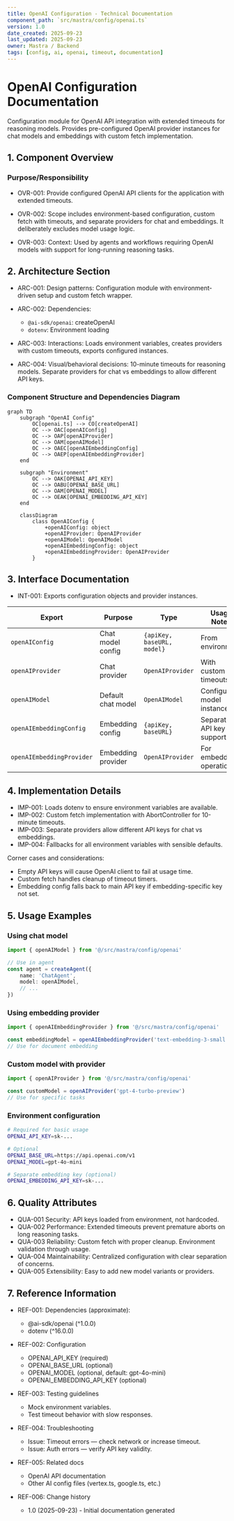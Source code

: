 ```yaml
---
title: OpenAI Configuration - Technical Documentation
component_path: `src/mastra/config/openai.ts`
version: 1.0
date_created: 2025-09-23
last_updated: 2025-09-23
owner: Mastra / Backend
tags: [config, ai, openai, timeout, documentation]
---
```


# OpenAI Configuration Documentation

Configuration module for OpenAI API integration with extended timeouts for reasoning models. Provides pre-configured OpenAI provider instances for chat models and embeddings with custom fetch implementation.

## 1. Component Overview

### Purpose/Responsibility

- OVR-001: Provide configured OpenAI API clients for the application with extended timeouts.

- OVR-002: Scope includes environment-based configuration, custom fetch with timeouts, and separate providers for chat and embeddings. It deliberately excludes model usage logic.

- OVR-003: Context: Used by agents and workflows requiring OpenAI models with support for long-running reasoning tasks.

## 2. Architecture Section

- ARC-001: Design patterns: Configuration module with environment-driven setup and custom fetch wrapper.

- ARC-002: Dependencies:
    - `@ai-sdk/openai`: createOpenAI
    - `dotenv`: Environment loading

- ARC-003: Interactions: Loads environment variables, creates providers with custom timeouts, exports configured instances.

- ARC-004: Visual/behavioral decisions: 10-minute timeouts for reasoning models. Separate providers for chat vs embeddings to allow different API keys.

### Component Structure and Dependencies Diagram

```mermaid
graph TD
    subgraph "OpenAI Config"
        OC[openai.ts] --> CO[createOpenAI]
        OC --> OAC[openAIConfig]
        OC --> OAP[openAIProvider]
        OC --> OAM[openAIModel]
        OC --> OAEC[openAIEmbeddingConfig]
        OC --> OAEP[openAIEmbeddingProvider]
    end

    subgraph "Environment"
        OC --> OAK[OPENAI_API_KEY]
        OC --> OABU[OPENAI_BASE_URL]
        OC --> OAM[OPENAI_MODEL]
        OC --> OEAK[OPENAI_EMBEDDING_API_KEY]
    end

    classDiagram
        class OpenAIConfig {
            +openAIConfig: object
            +openAIProvider: OpenAIProvider
            +openAIModel: OpenAIModel
            +openAIEmbeddingConfig: object
            +openAIEmbeddingProvider: OpenAIProvider
        }
```

## 3. Interface Documentation

- INT-001: Exports configuration objects and provider instances.

| Export                    | Purpose            | Type                       | Usage Notes               |
| ------------------------- | ------------------ | -------------------------- | ------------------------- |
| `openAIConfig`            | Chat model config  | `{apiKey, baseURL, model}` | From environment          |
| `openAIProvider`          | Chat provider      | `OpenAIProvider`           | With custom timeouts      |
| `openAIModel`             | Default chat model | `OpenAIModel`              | Configured model instance |
| `openAIEmbeddingConfig`   | Embedding config   | `{apiKey, baseURL}`        | Separate API key support  |
| `openAIEmbeddingProvider` | Embedding provider | `OpenAIProvider`           | For embedding operations  |

## 4. Implementation Details

- IMP-001: Loads dotenv to ensure environment variables are available.
- IMP-002: Custom fetch implementation with AbortController for 10-minute timeouts.
- IMP-003: Separate providers allow different API keys for chat vs embeddings.
- IMP-004: Fallbacks for all environment variables with sensible defaults.

Corner cases and considerations:

- Empty API keys will cause OpenAI client to fail at usage time.
- Custom fetch handles cleanup of timeout timers.
- Embedding config falls back to main API key if embedding-specific key not set.

## 5. Usage Examples

### Using chat model

```ts
import { openAIModel } from '@/src/mastra/config/openai'

// Use in agent
const agent = createAgent({
    name: 'ChatAgent',
    model: openAIModel,
    // ...
})
```

### Using embedding provider

```ts
import { openAIEmbeddingProvider } from '@/src/mastra/config/openai'

const embeddingModel = openAIEmbeddingProvider('text-embedding-3-small')
// Use for document embedding
```

### Custom model with provider

```ts
import { openAIProvider } from '@/src/mastra/config/openai'

const customModel = openAIProvider('gpt-4-turbo-preview')
// Use for specific tasks
```

### Environment configuration

```bash
# Required for basic usage
OPENAI_API_KEY=sk-...

# Optional
OPENAI_BASE_URL=https://api.openai.com/v1
OPENAI_MODEL=gpt-4o-mini

# Separate embedding key (optional)
OPENAI_EMBEDDING_API_KEY=sk-...
```

## 6. Quality Attributes

- QUA-001 Security: API keys loaded from environment, not hardcoded.
- QUA-002 Performance: Extended timeouts prevent premature aborts on long reasoning tasks.
- QUA-003 Reliability: Custom fetch with proper cleanup. Environment validation through usage.
- QUA-004 Maintainability: Centralized configuration with clear separation of concerns.
- QUA-005 Extensibility: Easy to add new model variants or providers.

## 7. Reference Information

- REF-001: Dependencies (approximate):
    - @ai-sdk/openai (^1.0.0)
    - dotenv (^16.0.0)

- REF-002: Configuration
    - OPENAI_API_KEY (required)
    - OPENAI_BASE_URL (optional)
    - OPENAI_MODEL (optional, default: gpt-4o-mini)
    - OPENAI_EMBEDDING_API_KEY (optional)

- REF-003: Testing guidelines
    - Mock environment variables.
    - Test timeout behavior with slow responses.

- REF-004: Troubleshooting
    - Issue: Timeout errors — check network or increase timeout.
    - Issue: Auth errors — verify API key validity.

- REF-005: Related docs
    - OpenAI API documentation
    - Other AI config files (vertex.ts, google.ts, etc.)

- REF-006: Change history
    - 1.0 (2025-09-23) - Initial documentation generated
